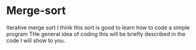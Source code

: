 # Merge-sort
Iterative merge sort
I think this sort is good to learn how to code a simple program 
THe general idea of coding this will be briefly described in the code I will show to you.
